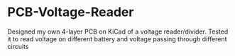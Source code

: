 # PCB-Voltage-Reader
Designed my own 4-layer PCB on KiCad of a voltage reader/divider. Tested it to read voltage on different battery and voltage passing through different circuits
